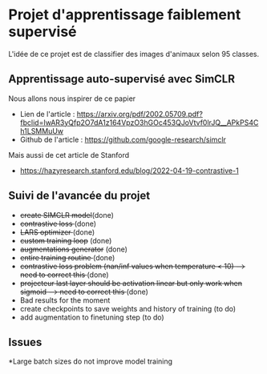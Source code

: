 # Projet d'apprentissage faiblement supervisé
L'idée de ce projet est de classifier des images d'animaux selon 95 classes. 
## Apprentissage auto-supervisé avec SimCLR 
Nous allons nous inspirer de ce papier  
* Lien de l'article : https://arxiv.org/pdf/2002.05709.pdf?fbclid=IwAR3yQfp2O7dA1z164VpzO3hGOc453QJoVtvf0lrJQ__APkPS4Ch1LSMMuUw
* Github de l'article : https://github.com/google-research/simclr

Mais aussi de cet article de Stanford 
* https://hazyresearch.stanford.edu/blog/2022-04-19-contrastive-1

## Suivi de l'avancée du projet
* <del>create SIMCLR model</del>(done) 
* <del>contrastive loss </del> (done)
* <del> LARS optimizer </del> (done)
* <del> custom training loop</del> (done)
* <del> augmentations generator</del> (done)
* <del> entire training routine </del>(done)
* <del> contrastive loss problem (nan/inf values when temperature < 10)  --> need to correct this </del>(done)
* <del> projecteur last layer should be activation linear but only work when sigmoid --> need to correct this </del>(done)
* Bad results for the moment
* create checkpoints to save weights and history of training (to do)
* add augmentation to finetuning step (to do)
 
## Issues
*Large batch sizes do not improve model training

